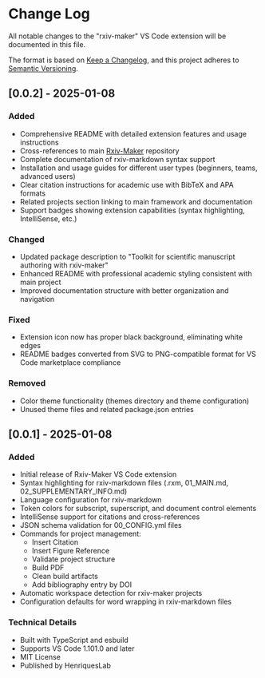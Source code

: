 # Change Log

All notable changes to the "rxiv-maker" VS Code extension will be documented in this file.

The format is based on [Keep a Changelog](http://keepachangelog.com/), and this project adheres to [Semantic Versioning](https://semver.org/).

## [0.0.2] - 2025-01-08

### Added
- Comprehensive README with detailed extension features and usage instructions
- Cross-references to main [Rxiv-Maker](https://github.com/HenriquesLab/rxiv-maker) repository
- Complete documentation of rxiv-markdown syntax support
- Installation and usage guides for different user types (beginners, teams, advanced users)
- Clear citation instructions for academic use with BibTeX and APA formats
- Related projects section linking to main framework and documentation
- Support badges showing extension capabilities (syntax highlighting, IntelliSense, etc.)

### Changed
- Updated package description to "Toolkit for scientific manuscript authoring with rxiv-maker"
- Enhanced README with professional academic styling consistent with main project
- Improved documentation structure with better organization and navigation

### Fixed
- Extension icon now has proper black background, eliminating white edges
- README badges converted from SVG to PNG-compatible format for VS Code marketplace compliance

### Removed
- Color theme functionality (themes directory and theme configuration)
- Unused theme files and related package.json entries

## [0.0.1] - 2025-01-08

### Added
- Initial release of Rxiv-Maker VS Code extension
- Syntax highlighting for rxiv-markdown files (.rxm, 01_MAIN.md, 02_SUPPLEMENTARY_INFO.md)
- Language configuration for rxiv-markdown
- Token colors for subscript, superscript, and document control elements
- IntelliSense support for citations and cross-references
- JSON schema validation for 00_CONFIG.yml files
- Commands for project management:
  - Insert Citation
  - Insert Figure Reference
  - Validate project structure
  - Build PDF
  - Clean build artifacts
  - Add bibliography entry by DOI
- Automatic workspace detection for rxiv-maker projects
- Configuration defaults for word wrapping in rxiv-markdown files

### Technical Details
- Built with TypeScript and esbuild
- Supports VS Code 1.101.0 and later
- MIT License
- Published by HenriquesLab